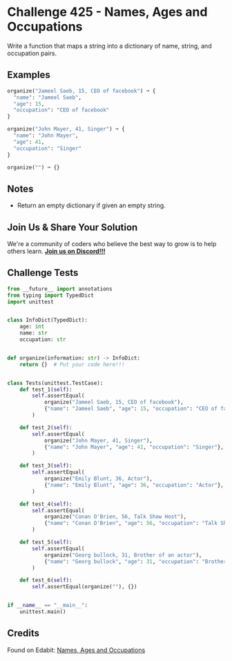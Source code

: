 # Challenge 425 - Names, Ages and Occupations

Write a function that maps a string into a dictionary of name, string, and occupation pairs.

## Examples
```python
organize("Jameel Saeb, 15, CEO of facebook") ➞ {
  "name": "Jameel Saeb",
  "age": 15,
  "occupation": "CEO of facebook"
}

organize("John Mayer, 41, Singer") ➞ {
  "name": "John Mayer",
  "age": 41,
  "occupation": "Singer"
}

organize("") ➞ {}
```
## Notes

- Return an empty dictionary if given an empty string.

## Join Us & Share Your Solution

We're a community of coders who believe the best way to grow is to help others learn. **[Join us on Discord!!!](https://discord.gg/sfHykntuGy)**

## Challenge Tests
```python
from __future__ import annotations
from typing import TypedDict
import unittest


class InfoDict(TypedDict):
    age: int
    name: str
    occupation: str


def organize(information: str) -> InfoDict:
    return {}  # Put your code here!!!


class Tests(unittest.TestCase):
    def test_1(self):
        self.assertEqual(
            organize("Jameel Saeb, 15, CEO of facebook"),
            {"name": "Jameel Saeb", "age": 15, "occupation": "CEO of facebook"},
        )

    def test_2(self):
        self.assertEqual(
            organize("John Mayer, 41, Singer"),
            {"name": "John Mayer", "age": 41, "occupation": "Singer"},
        )

    def test_3(self):
        self.assertEqual(
            organize("Emily Blunt, 36, Actor"),
            {"name": "Emily Blunt", "age": 36, "occupation": "Actor"},
        )

    def test_4(self):
        self.assertEqual(
            organize("Conan O'Brien, 56, Talk Show Host"),
            {"name": "Conan O'Brien", "age": 56, "occupation": "Talk Show Host"},
        )

    def test_5(self):
        self.assertEqual(
            organize("Georg bullock, 31, Brother of an actor"),
            {"name": "Georg bullock", "age": 31, "occupation": "Brother of an actor"},
        )

    def test_6(self):
        self.assertEqual(organize(""), {})


if __name__ == "__main__":
    unittest.main()
```
## Credits

Found on Edabit: [Names, Ages and Occupations](https://edabit.com/challenge/7nfSdzzpvTta8hhNe)
